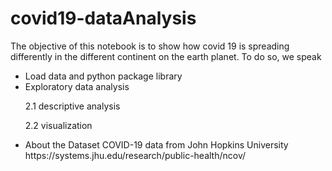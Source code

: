 # covid19-dataAnalysis
<p>
The objective of this notebook is to show how covid 19 is spreading differently in the different continent on the earth planet. To do so, we speak
<ul>
  <li>Load data and python package library</li>
  <li>Exploratory data analysis</li>

2.1 descriptive analysis

2.2 visualization

<li>About the Dataset
COVID-19 data from John Hopkins University <a>https://systems.jhu.edu/research/public-health/ncov/</a>
</li>
</p>
